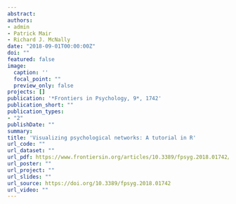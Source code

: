 ```yaml
---
abstract: 
authors:
- admin
- Patrick Mair
- Richard J. McNally
date: "2018-09-01T00:00:00Z"
doi: ""
featured: false
image:
  caption: ''
  focal_point: ""
  preview_only: false
projects: []
publication: '*Frontiers in Psychology, 9*, 1742'
publication_short: ""
publication_types:
- "2"
publishDate: ""
summary: 
title: 'Visualizing psychological networks: A tutorial in R'
url_code: ""
url_dataset: ""
url_pdf: https://www.frontiersin.org/articles/10.3389/fpsyg.2018.01742/pdf
url_poster: ""
url_project: ""
url_slides: ""
url_source: https://doi.org/10.3389/fpsyg.2018.01742
url_video: ""
---
```


